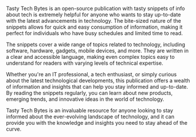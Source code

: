 Tasty Tech Bytes is an open-source publication with tasty snippets of info about tech is extremely helpful for anyone who wants to stay up-to-date with the latest advancements in technology. The bite-sized nature of the snippets allows for quick and easy consumption of information, making it perfect for individuals who have busy schedules and limited time to read.

The snippets cover a wide range of topics related to technology, including software, hardware, gadgets, mobile devices, and more. They are written in a clear and accessible language, making even complex topics easy to understand for readers with varying levels of technical expertise.

Whether you're an IT professional, a tech enthusiast, or simply curious about the latest technological developments, this publication offers a wealth of information and insights that can help you stay informed and up-to-date. By reading the snippets regularly, you can learn about new products, emerging trends, and innovative ideas in the world of technology.

Tasty Tech Bytes is an invaluable resource for anyone looking to stay informed about the ever-evolving landscape of technology, and it can provide you with the knowledge and insights you need to stay ahead of the curve.
